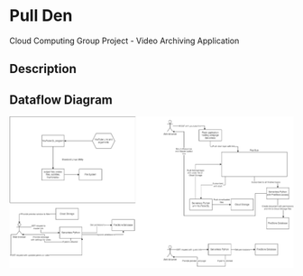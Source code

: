 # Pull Den

Cloud Computing Group Project - Video Archiving Application

## Description

## Dataflow Diagram

![](CS4843-Dataflow.drawio.png)
